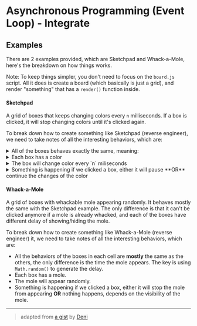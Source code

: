 # Asynchronous Programming (Event Loop) - Integrate

## Examples
There are 2 examples provided, which are Sketchpad and Whack-a-Mole, here's the breakdown on how things works.

Note: To keep things simpler, you don't need to focus on the `board.js` script. All it does is create a board (which basically is just a grid), and render "something" that has a `render()` function inside.

#### Sketchpad
A grid of boxes that keeps changing colors every `n` milliseconds. If a box is clicked, it will stop changing colors until it's clicked again.

To break down how to create something like Sketchpad (reverse engineer), we need to take notes of all the interesting behaviors, which are:

<details>
  <summary>All of the boxes behaves exactly the same, meaning:</summary>

  We don't have to work on a big board. To help us focus on the behavior of a single box, we can change the board size to a smaller one, even 1x1.
  ```javascript
  // init.js
  const  newBoard  =  new  Board(ColorSquare, 2, 2); // This will change the board size to 2 x 2.
  ```
</details>
<details>
  <summary>Each box has a color</summary>

  The `cycleColor()` function will handle the color generations for us. All we had to do is apply it to our box.
  ```javascript
  // color-square.js
  container.style.backgroundColor = this.cycleColor();
  ```
</details>
<details>
  <summary>The box will change color every `n` miliseconds</summary>

  This `timeoutCallback()` function will be called the first time we use it as a callback to a `setTimeout()` in the `render()` function. Note that this function will call its own `setTimeout()`, which makes this function will behaves like a `setInterval()`, neat!

  ```javascript
  // color-square.js
  timeoutCallback(view) {
    if (this.isChanging) {
      view.style.backgroundColor = this.cycleColor();
      this.timeoutId = setTimeout(
        this.timeoutCallback.bind(this, view),
        this.msDelay
      );
    }
  }
  ```
</details>
<details>
  <summary>Something is happening if we clicked a box, either it will pause **OR** continue the changes of the color</summary>

  To differentiate the behavior whether the box is changing its color or not, we need a state for it. We already defined it as `isChanging` inside the `ColorSquare` class. The `handleClick` function will toggle the state on each click.

  ```javascript
  // color-square.js
  handleClick(view) {
    if (this.isChanging) {
      clearTimeout(this.timeoutId); // This will stop the color change
    } else {
      this.timeoutId = setTimeout(
        this.timeoutCallback.bind(this, view),  // This will continue its color changing behavior.
        this.msDelay
      );
    }
    this.isChanging = !this.isChanging; // This will toggle the state
  }
  ```
</details>


#### Whack-a-Mole

A grid of boxes with whackable mole appearing randomly. It behaves mostly the same with the Sketchpad example. The only difference is that it can't be clicked anymore if a mole is already whacked, and each of the boxes have different delay of showing/hiding the mole.


To break down how to create something like Whack-a-Mole (reverse engineer) it, we need to take notes of all the interesting behaviors, which are:
- All the behaviors of the boxes in each cell are **mostly** the same as the others, the only difference is the time the mole appears. The key is using `Math.random()` to generate the delay.
- Each box has a mole.
- The mole will appear randomly.
- Something is happening if we clicked a box, either it will stop the mole from appearing **OR** nothing happens, depends on the visibility of the mole.


---

> adapted from [a gist](https://gist.github.com/denichodev/2338255687820eea774133505c884e75) by [Deni](https://gist.github.com/denichodev)
